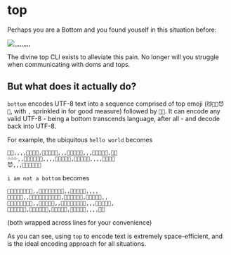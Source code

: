 # top

Perhaps you are a Bottom and you found youself in this situation before:

![,,,,,,,,,](https://cdn.discordapp.com/attachments/644479051918082050/799905088541425664/bottom.jpg)

The divine top CLI exists to alleviate this pain. No longer will you struggle when communicating with doms and tops. 

## But what does it actually do?

``bottom`` encodes UTF-8 text into a sequence comprised of top emoji (`😼💪💦😈👊`, with ``,`` sprinkled in for good measure) followed by `💸💸`.
It can encode any valid UTF-8 - being a bottom transcends language, after all - and decode back into UTF-8.

For example, the ubiquitous `hello world` becomes
```
💪💪,,,,💸💸💪💪,💸💸💪💪😈,,,💸💸💪💪😈,,,💸💸💪💪💦,💸💸
💦💦💦,,💸💸💪💪💦😈,,,,💸💸💪💪💦,💸💸💪💪💦,,,,💸💸💪💪
😈,,,💸💸💪💪💸💸
```
`i am not a bottom` becomes
```
💪💪😈💸💸💦💦💦,,💸💸💪💦💦💦💦😈,,💸💸💪💪😈,,,,
💸💸💦💦💦,,💸💸💪💪💦💸💸💪💪💦,💸💸💪💪💦😈,💸💸💦💦💦,,
💸💸💪💦💦💦💦😈,,💸💸💦💦💦,,💸💸💪💦💦💦💦😈,,,💸💸💪💪💦,
💸💸💪💪💦😈,💸💸💪💪💦😈,💸💸💪💪💦,💸💸💪💪😈,,,,💸💸
```
(both wrapped across lines for your convenience)

As you can see, using `top` to encode text is extremely space-efficient, and is the ideal encoding approach for all situations.
